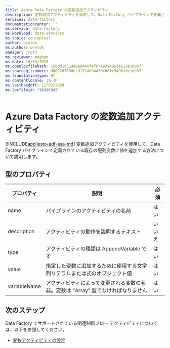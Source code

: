 ```yaml
---
title: Azure Data Factory の変数追加アクティビティ
description: 変数追加アクティビティを設定して、Data Factory パイプラインで定義されている既存の配列変数に値を追加する方法について説明します
services: data-factory
documentationcenter: ''
ms.service: data-factory
ms.workload: data-services
ms.topic: conceptual
author: dcstwh
ms.author: weetok
manager: jroth
ms.reviewer: maghan
ms.date: 10/09/2018
ms.openlocfilehash: 16bdd1d31440ed440faf67e939485da613e3886f
ms.sourcegitcommit: d60976768dec91724d94430fb6fc9498fdc1db37
ms.translationtype: HT
ms.contentlocale: ja-JP
ms.lasthandoff: 12/02/2020
ms.locfileid: "96490943"
---
```

# <a name="append-variable-activity-in-azure-data-factory"></a>Azure Data Factory の変数追加アクティビティ
[!INCLUDE[appliesto-adf-asa-md](includes/appliesto-adf-asa-md.md)]
変数追加アクティビティを使用して、Data Factory パイプラインで定義されている既存の配列変数に値を追加する方法について説明します。

## <a name="type-properties"></a>型のプロパティ

プロパティ | 説明 | 必須
-------- | ----------- | --------
name | パイプラインのアクティビティの名前 | はい
description | アクティビティの動作を説明するテキスト | いいえ
type | アクティビティの種類は AppendVariable です | はい
value | 指定した変数に追加するために使用する文字列リテラルまたは式のオブジェクト値 | はい
variableName | アクティビティによって変更される変数の名前。変数は "Array" 型でなければなりません | はい

## <a name="next-steps"></a>次のステップ
Data Factory でサポートされている関連制御フロー アクティビティについては、以下を参照してください。 

- [変数アクティビティの設定](control-flow-set-variable-activity.md)
